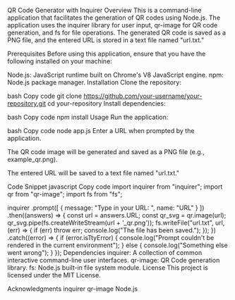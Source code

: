 
QR Code Generator with Inquirer
Overview
This is a command-line application that facilitates the generation of QR codes using Node.js. The application uses the inquirer library for user input, qr-image for QR code generation, and fs for file operations. The generated QR code is saved as a PNG file, and the entered URL is stored in a text file named "url.txt."

Prerequisites
Before using this application, ensure that you have the following installed on your machine:

Node.js: JavaScript runtime built on Chrome's V8 JavaScript engine.
npm: Node.js package manager.
Installation
Clone the repository:

bash
Copy code
git clone https://github.com/your-username/your-repository.git
cd your-repository
Install dependencies:

bash
Copy code
npm install
Usage
Run the application:

bash
Copy code
node app.js
Enter a URL when prompted by the application.

The QR code image will be generated and saved as a PNG file (e.g., example_qr.png).

The entered URL will be saved to a text file named "url.txt."

Code Snippet
javascript
Copy code
import inquirer from "inquirer";
import qr from "qr-image";
import fs from "fs";

inquirer
    .prompt([
        {
            message: "Type in your URL: ",
            name: "URL"
        }
    ])
    .then((answers) => {
        const url = answers.URL;
        const qr_svg = qr.image(url);
        qr_svg.pipe(fs.createWriteStream(url + '_qr.png'));
        fs.writeFile("url.txt", url, (err) => {
            if (err) throw err;
            console.log("The file has been saved.");
        });
    })
    .catch((error) => {
        if (error.isTtyError) {
            console.log("Prompt couldn't be rendered in the current environment");
        } else {
            console.log("Something else went wrong");
        }
    });
Dependencies
inquirer: A collection of common interactive command-line user interfaces.
qr-image: QR Code generation library.
fs: Node.js built-in file system module.
License
This project is licensed under the MIT License.

Acknowledgments
inquirer
qr-image
Node.js

